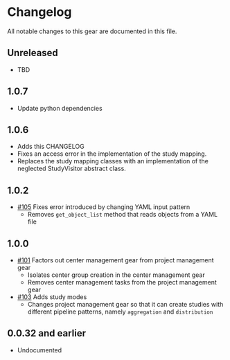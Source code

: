 # Changelog

All notable changes to this gear are documented in this file.

## Unreleased

* TBD

## 1.0.7

* Update python dependencies

## 1.0.6

* Adds this CHANGELOG
* Fixes an access error in the implementation of the study mapping.
* Replaces the study mapping classes with an implementation of the neglected StudyVisitor abstract class.

## 1.0.2

* [#105](https://github.com/naccdata/flywheel-gear-extensions/pull/105) Fixes error introduced by changing YAML input pattern
    * Removes `get_object_list` method that reads objects from a YAML file

## 1.0.0

* [#101](https://github.com/naccdata/flywheel-gear-extensions/pull/101) Factors out center management gear from project management gear
    * Isolates center group creation in the center management gear
    * Removes center management tasks from the project management gear
* [#103](https://github.com/naccdata/flywheel-gear-extensions/pull/103) Adds study modes
	* Changes project management gear so that it can create studies with different pipeline patterns, namely `aggregation` and `distribution`

## 0.0.32 and earlier

* Undocumented
